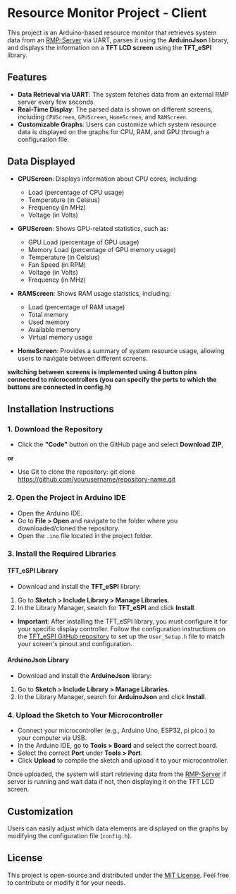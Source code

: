 # Resource Monitor Project - Client

This project is an Arduino-based resource monitor that retrieves system data from an [RMP-Server](https://github.com/keshaParrot/RMP-server) via UART, 
parses it using the **ArduinoJson** library, and displays the information on a **TFT LCD screen** using the **TFT_eSPI** library.

## Features
- **Data Retrieval via UART**: The system fetches data from an external RMP server every few seconds.
- **Real-Time Display**: The parsed data is shown on different screens, including `CPUScreen`, `GPUScreen`, `HomeScreen`, and `RAMScreen`.
- **Customizable Graphs**: Users can customize which system resource data is displayed on the graphs for CPU, RAM, and GPU through a configuration file.

## Data Displayed

- **CPUScreen**: Displays information about CPU cores, including:
  - Load (percentage of CPU usage)
  - Temperature (in Celsius)
  - Frequency (in MHz)
  - Voltage (in Volts)

- **GPUScreen**: Shows GPU-related statistics, such as:
  - GPU Load (percentage of GPU usage)
  - Memory Load (percentage of GPU memory usage)
  - Temperature (in Celsius)
  - Fan Speed (in RPM)
  - Voltage (in Volts)
  - Frequency (in MHz)

- **RAMScreen**: Shows RAM usage statistics, including:
  - Load (percentage of RAM usage)
  - Total memory
  - Used memory
  - Available memory
  - Virtual memory usage

- **HomeScreen**: Provides a summary of system resource usage, allowing users to navigate between different screens.

**switching between screens is implemented using 4 button pins connected to microcontrollers (you can specify the ports to which the buttons are connected in config.h)**

## Installation Instructions

### 1. Download the Repository

- Click the **"Code"** button on the GitHub page and select **Download ZIP**,

**or**

- Use Git to clone the repository: git clone https://github.com/yourusername/repository-name.git

### 2. Open the Project in Arduino IDE

- Open the Arduino IDE.
- Go to **File > Open** and navigate to the folder where you downloaded/cloned the repository.
- Open the `.ino` file located in the project folder.

### 3. Install the Required Libraries

#### TFT_eSPI Library

- Download and install the **TFT_eSPI** library:
1. Go to **Sketch > Include Library > Manage Libraries**.
2. In the Library Manager, search for **TFT_eSPI** and click **Install**.

- **Important**: After installing the TFT_eSPI library, you must configure it for your specific display controller. Follow the configuration instructions on the [TFT_eSPI GitHub repository](https://github.com/Bodmer/TFT_eSPI) to set up the `User_Setup.h` file to match your screen's pinout and configuration.

#### ArduinoJson Library

- Download and install the **ArduinoJson** library:
1. Go to **Sketch > Include Library > Manage Libraries**.
2. In the Library Manager, search for **ArduinoJson** and click **Install**.

### 4. Upload the Sketch to Your Microcontroller

- Connect your microcontroller (e.g., Arduino Uno, ESP32, pi pico.) to your computer via USB.
- In the Arduino IDE, go to **Tools > Board** and select the correct board.
- Select the correct **Port** under **Tools > Port**.
- Click **Upload** to compile the sketch and upload it to your microcontroller.

Once uploaded, the system will start retrieving data from the [RMP-Server](https://github.com/keshaParrot/RMP-server) if server is running and wait data if not, then displaying it on the TFT LCD screen.

## Customization

Users can easily adjust which data elements are displayed on the graphs by modifying the configuration file (`config.h`).

## License

This project is open-source and distributed under the [MIT License](LICENSE). Feel free to contribute or modify it for your needs.


